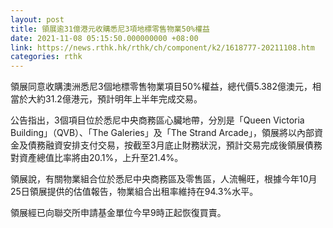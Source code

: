 ```yaml
---
layout: post
title: 領展逾31億港元收購悉尼3項地標零售物業50%權益
date: 2021-11-08 05:15:50.000000000 +08:00
link: https://news.rthk.hk/rthk/ch/component/k2/1618777-20211108.htm
categories: rthk
---
```


領展同意收購澳洲悉尼3個地標零售物業項目50%權益，總代價5.382億澳元，相當於大約31.2億港元，預計明年上半年完成交易。

公告指出，3個項目位於悉尼中央商務區心臟地帶，分別是「Queen Victoria Building」（QVB）、「The Galeries」及「The Strand Arcade」，領展將以內部資金及債務融資安排支付交易，按截至3月底止財務狀況，預計交易完成後領展債務對資產總值比率將由20.1%，上升至21.4%。

領展說，有關物業組合位於悉尼中央商務區及零售區，人流暢旺，根據今年10月25日領展提供的估值報告，物業組合出租率維持在94.3%水平。

領展經已向聯交所申請基金單位今早9時正起恢復買賣。
